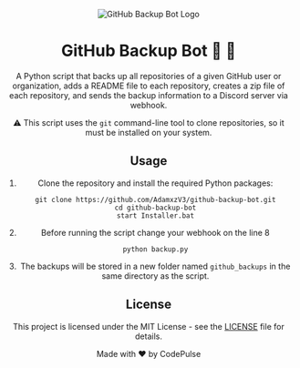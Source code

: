 <div align="center">
  
  ![GitHub Backup Bot Logo](https://github.githubassets.com/images/modules/logos_page/GitHub-Mark.png)

  # GitHub Backup Bot :robot: :floppy_disk:

  A Python script that backs up all repositories of a given GitHub user or organization, adds a README file to each repository, creates a zip file of each repository, and sends the backup information to a Discord server via webhook.

  :warning: This script uses the `git` command-line tool to clone repositories, so it must be installed on your system.

  ## Usage

  1. Clone the repository and install the required Python packages:
     ```
     git clone https://github.com/AdamxzV3/github-backup-bot.git
     cd github-backup-bot
     start Installer.bat
     ```
  
  2. Before running the script change your webhook on the line 8
     ```
     python backup.py
     ```
  
  3. The backups will be stored in a new folder named `github_backups` in the same directory as the script.
  
  ## License

  This project is licensed under the MIT License - see the [LICENSE](LICENSE) file for details.

  Made with :heart: by CodePulse

</div>
